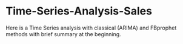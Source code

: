 # Time-Series-Analysis-Sales
Here is a Time Series analysis with classical (ARIMA) and FBprophet methods with brief summary at the beginning.
